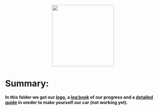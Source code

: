 
<p align="center">
  <img width="200" height="200" src="https://github.com/Ploirad/WRO-2024-ArduMASTERS/assets/148375115/122c7233-1e41-4727-894d-9d810f12458b">
</p>


<b>
<h1>Summary:
  </h1><b/>
  
In this folder we got our [logo](https://github.com/Ploirad/WRO-2024-ArduMASTERS/blob/main/Process/MASTERS.png), a [log book](https://github.com/Ploirad/WRO-2024-ArduMASTERS/tree/main/Process/logbook) of our progress and a [detailed guide](https://github.com/Ploirad/WRO-2024-ArduMASTERS/tree/main/Process/guide) in oreder to make yourself our car (not working yet).
